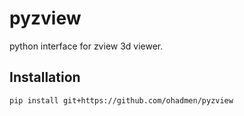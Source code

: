 # pyzview
python interface for zview 3d viewer.
## Installation
`pip install git+https://github.com/ohadmen/pyzview`
